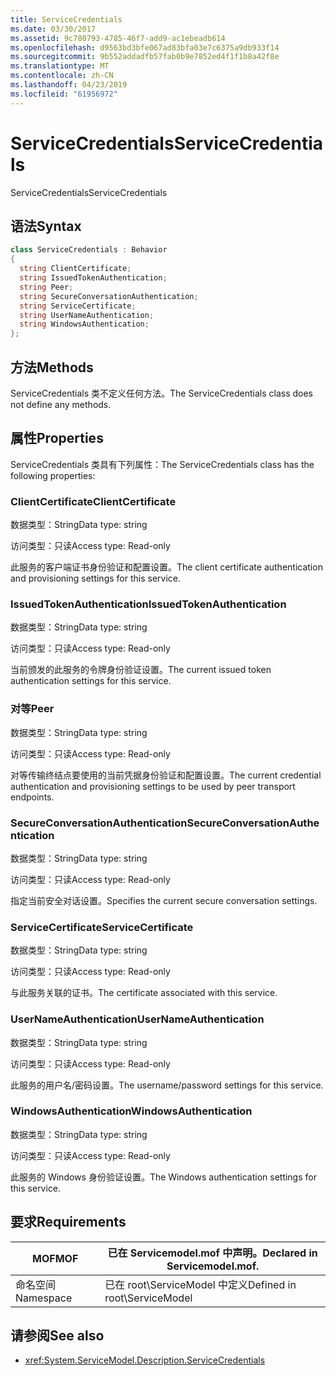 ```yaml
---
title: ServiceCredentials
ms.date: 03/30/2017
ms.assetid: 9c780793-4785-46f7-add9-ac1ebeadb614
ms.openlocfilehash: d9563bd3bfe067ad83bfa03e7c6375a9db933f14
ms.sourcegitcommit: 9b552addadfb57fab0b9e7852ed4f1f1b8a42f8e
ms.translationtype: MT
ms.contentlocale: zh-CN
ms.lasthandoff: 04/23/2019
ms.locfileid: "61956972"
---
```

# <a name="servicecredentials"></a><span data-ttu-id="6a275-102">ServiceCredentials</span><span class="sxs-lookup"><span data-stu-id="6a275-102">ServiceCredentials</span></span>
<span data-ttu-id="6a275-103">ServiceCredentials</span><span class="sxs-lookup"><span data-stu-id="6a275-103">ServiceCredentials</span></span>  
  
## <a name="syntax"></a><span data-ttu-id="6a275-104">语法</span><span class="sxs-lookup"><span data-stu-id="6a275-104">Syntax</span></span>  
  
```csharp
class ServiceCredentials : Behavior  
{  
  string ClientCertificate;  
  string IssuedTokenAuthentication;  
  string Peer;  
  string SecureConversationAuthentication;  
  string ServiceCertificate;  
  string UserNameAuthentication;  
  string WindowsAuthentication;  
};  
```  
  
## <a name="methods"></a><span data-ttu-id="6a275-105">方法</span><span class="sxs-lookup"><span data-stu-id="6a275-105">Methods</span></span>  
 <span data-ttu-id="6a275-106">ServiceCredentials 类不定义任何方法。</span><span class="sxs-lookup"><span data-stu-id="6a275-106">The ServiceCredentials class does not define any methods.</span></span>  
  
## <a name="properties"></a><span data-ttu-id="6a275-107">属性</span><span class="sxs-lookup"><span data-stu-id="6a275-107">Properties</span></span>  
 <span data-ttu-id="6a275-108">ServiceCredentials 类具有下列属性：</span><span class="sxs-lookup"><span data-stu-id="6a275-108">The ServiceCredentials class has the following properties:</span></span>  
  
### <a name="clientcertificate"></a><span data-ttu-id="6a275-109">ClientCertificate</span><span class="sxs-lookup"><span data-stu-id="6a275-109">ClientCertificate</span></span>  
 <span data-ttu-id="6a275-110">数据类型：String</span><span class="sxs-lookup"><span data-stu-id="6a275-110">Data type: string</span></span>  
  
 <span data-ttu-id="6a275-111">访问类型：只读</span><span class="sxs-lookup"><span data-stu-id="6a275-111">Access type: Read-only</span></span>  
  
 <span data-ttu-id="6a275-112">此服务的客户端证书身份验证和配置设置。</span><span class="sxs-lookup"><span data-stu-id="6a275-112">The client certificate authentication and provisioning settings for this service.</span></span>  
  
### <a name="issuedtokenauthentication"></a><span data-ttu-id="6a275-113">IssuedTokenAuthentication</span><span class="sxs-lookup"><span data-stu-id="6a275-113">IssuedTokenAuthentication</span></span>  
 <span data-ttu-id="6a275-114">数据类型：String</span><span class="sxs-lookup"><span data-stu-id="6a275-114">Data type: string</span></span>  
  
 <span data-ttu-id="6a275-115">访问类型：只读</span><span class="sxs-lookup"><span data-stu-id="6a275-115">Access type: Read-only</span></span>  
  
 <span data-ttu-id="6a275-116">当前颁发的此服务的令牌身份验证设置。</span><span class="sxs-lookup"><span data-stu-id="6a275-116">The current issued token authentication settings for this service.</span></span>  
  
### <a name="peer"></a><span data-ttu-id="6a275-117">对等</span><span class="sxs-lookup"><span data-stu-id="6a275-117">Peer</span></span>  
 <span data-ttu-id="6a275-118">数据类型：String</span><span class="sxs-lookup"><span data-stu-id="6a275-118">Data type: string</span></span>  
  
 <span data-ttu-id="6a275-119">访问类型：只读</span><span class="sxs-lookup"><span data-stu-id="6a275-119">Access type: Read-only</span></span>  
  
 <span data-ttu-id="6a275-120">对等传输终结点要使用的当前凭据身份验证和配置设置。</span><span class="sxs-lookup"><span data-stu-id="6a275-120">The current credential authentication and provisioning settings to be used by peer transport endpoints.</span></span>  
  
### <a name="secureconversationauthentication"></a><span data-ttu-id="6a275-121">SecureConversationAuthentication</span><span class="sxs-lookup"><span data-stu-id="6a275-121">SecureConversationAuthentication</span></span>  
 <span data-ttu-id="6a275-122">数据类型：String</span><span class="sxs-lookup"><span data-stu-id="6a275-122">Data type: string</span></span>  
  
 <span data-ttu-id="6a275-123">访问类型：只读</span><span class="sxs-lookup"><span data-stu-id="6a275-123">Access type: Read-only</span></span>  
  
 <span data-ttu-id="6a275-124">指定当前安全对话设置。</span><span class="sxs-lookup"><span data-stu-id="6a275-124">Specifies the current secure conversation settings.</span></span>  
  
### <a name="servicecertificate"></a><span data-ttu-id="6a275-125">ServiceCertificate</span><span class="sxs-lookup"><span data-stu-id="6a275-125">ServiceCertificate</span></span>  
 <span data-ttu-id="6a275-126">数据类型：String</span><span class="sxs-lookup"><span data-stu-id="6a275-126">Data type: string</span></span>  
  
 <span data-ttu-id="6a275-127">访问类型：只读</span><span class="sxs-lookup"><span data-stu-id="6a275-127">Access type: Read-only</span></span>  
  
 <span data-ttu-id="6a275-128">与此服务关联的证书。</span><span class="sxs-lookup"><span data-stu-id="6a275-128">The certificate associated with this service.</span></span>  
  
### <a name="usernameauthentication"></a><span data-ttu-id="6a275-129">UserNameAuthentication</span><span class="sxs-lookup"><span data-stu-id="6a275-129">UserNameAuthentication</span></span>  
 <span data-ttu-id="6a275-130">数据类型：String</span><span class="sxs-lookup"><span data-stu-id="6a275-130">Data type: string</span></span>  
  
 <span data-ttu-id="6a275-131">访问类型：只读</span><span class="sxs-lookup"><span data-stu-id="6a275-131">Access type: Read-only</span></span>  
  
 <span data-ttu-id="6a275-132">此服务的用户名/密码设置。</span><span class="sxs-lookup"><span data-stu-id="6a275-132">The username/password settings for this service.</span></span>  
  
### <a name="windowsauthentication"></a><span data-ttu-id="6a275-133">WindowsAuthentication</span><span class="sxs-lookup"><span data-stu-id="6a275-133">WindowsAuthentication</span></span>  
 <span data-ttu-id="6a275-134">数据类型：String</span><span class="sxs-lookup"><span data-stu-id="6a275-134">Data type: string</span></span>  
  
 <span data-ttu-id="6a275-135">访问类型：只读</span><span class="sxs-lookup"><span data-stu-id="6a275-135">Access type: Read-only</span></span>  
  
 <span data-ttu-id="6a275-136">此服务的 Windows 身份验证设置。</span><span class="sxs-lookup"><span data-stu-id="6a275-136">The Windows authentication settings for this service.</span></span>  
  
## <a name="requirements"></a><span data-ttu-id="6a275-137">要求</span><span class="sxs-lookup"><span data-stu-id="6a275-137">Requirements</span></span>  
  
|<span data-ttu-id="6a275-138">MOF</span><span class="sxs-lookup"><span data-stu-id="6a275-138">MOF</span></span>|<span data-ttu-id="6a275-139">已在 Servicemodel.mof 中声明。</span><span class="sxs-lookup"><span data-stu-id="6a275-139">Declared in Servicemodel.mof.</span></span>|  
|---------|-----------------------------------|  
|<span data-ttu-id="6a275-140">命名空间</span><span class="sxs-lookup"><span data-stu-id="6a275-140">Namespace</span></span>|<span data-ttu-id="6a275-141">已在 root\ServiceModel 中定义</span><span class="sxs-lookup"><span data-stu-id="6a275-141">Defined in root\ServiceModel</span></span>|  
  
## <a name="see-also"></a><span data-ttu-id="6a275-142">请参阅</span><span class="sxs-lookup"><span data-stu-id="6a275-142">See also</span></span>

- <xref:System.ServiceModel.Description.ServiceCredentials>
